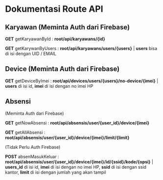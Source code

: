 # Dokumentasi Route API

## Karyawan (Meminta Auth dari Firebase)
**GET** getKaryawanById : **root/api/karyawans/{id}**

**GET** getKarywanByUsers : **root/api/karyawans/users/{users}**  | **users** bisa di isi dengan UID / EMAIL


## Device (Meminta Auth dari Firebase)
**GET** getDeviceByImei : **root/api/devices/users/{users}/no-device/{imei}** | **users** di isi id, **imei** di isi dengan no imei HP


## Absensi
(Meminta Auth dari Firebase)

**GET** getNowAbsensi : **root/api/absensis/user/{user_id}/device/{imei}**

**GET** getAllAbsensi : **root/api/absensis/user/{user_id}/device/{imei}/limit/{limit}**

(Tidak Perlu Auth Firebase)

**POST** absenMasukKeluar : **root/api/absensis/user/{user_id}/device/{imei}/id/{ssid}/kode/{opsi}** | **users_id** di isi id, **imei** di isi dengan no imei HP, **ssid** di isi dengan ssid kantor, **limit** di isi dengan jumlah yang akan tampil

